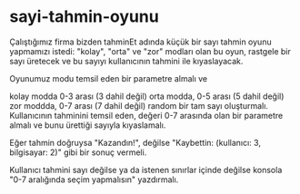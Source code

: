 # sayi-tahmin-oyunu

Çalıştığımız firma bizden tahminEt adında küçük bir sayı tahmin oyunu yapmamızı istedi: "kolay", "orta" ve "zor" modları olan bu oyun, rastgele bir sayı üretecek ve bu sayıyı kullanıcının tahmini ile kıyaslayacak.

Oyunumuz modu temsil eden bir parametre almalı ve

kolay modda 0-3 arası (3 dahil değil)
orta modda, 0-5 arası (5 dahil değil)
zor moddda, 0-7 arası (7 dahil değil) random bir tam sayı oluşturmalı.
Kullanıcının tahminini temsil eden, değeri 0-7 arasında olan bir parametre almalı ve bunu ürettiği sayıyla kıyaslamalı.

Eğer tahmin doğruysa "Kazandın!", değilse "Kaybettin: (kullanıcı: 3, bilgisayar: 2)" gibi bir sonuç vermeli.

Kullanıcı tahmini sayı değilse ya da istenen sınırlar içinde değilse konsola "0-7 aralığında seçim yapmalısın" yazdırmalı.

